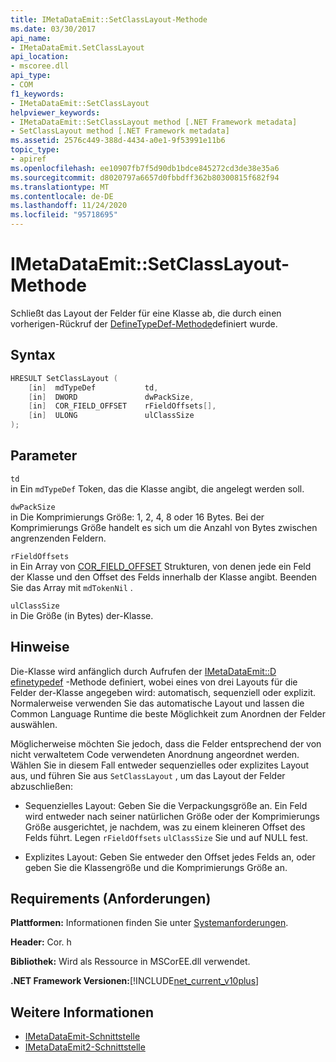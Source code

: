 ```yaml
---
title: IMetaDataEmit::SetClassLayout-Methode
ms.date: 03/30/2017
api_name:
- IMetaDataEmit.SetClassLayout
api_location:
- mscoree.dll
api_type:
- COM
f1_keywords:
- IMetaDataEmit::SetClassLayout
helpviewer_keywords:
- IMetaDataEmit::SetClassLayout method [.NET Framework metadata]
- SetClassLayout method [.NET Framework metadata]
ms.assetid: 2576c449-388d-4434-a0e1-9f53991e11b6
topic_type:
- apiref
ms.openlocfilehash: ee10907fb7f5d90db1bdce845272cd3de38e35a6
ms.sourcegitcommit: d8020797a6657d0fbbdff362b80300815f682f94
ms.translationtype: MT
ms.contentlocale: de-DE
ms.lasthandoff: 11/24/2020
ms.locfileid: "95718695"
---
```

# <a name="imetadataemitsetclasslayout-method"></a>IMetaDataEmit::SetClassLayout-Methode

Schließt das Layout der Felder für eine Klasse ab, die durch einen vorherigen-Rückruf der [DefineTypeDef-Methode](imetadataemit-definetypedef-method.md)definiert wurde.  
  
## <a name="syntax"></a>Syntax  
  
```cpp  
HRESULT SetClassLayout (  
    [in]  mdTypeDef           td,
    [in]  DWORD               dwPackSize,
    [in]  COR_FIELD_OFFSET    rFieldOffsets[],
    [in]  ULONG               ulClassSize
);  
```  
  
## <a name="parameters"></a>Parameter  

 `td`  
 in Ein `mdTypeDef` Token, das die Klasse angibt, die angelegt werden soll.  
  
 `dwPackSize`  
 in Die Komprimierungs Größe: 1, 2, 4, 8 oder 16 Bytes. Bei der Komprimierungs Größe handelt es sich um die Anzahl von Bytes zwischen angrenzenden Feldern.  
  
 `rFieldOffsets`  
 in Ein Array von [COR_FIELD_OFFSET](cor-field-offset-structure.md) Strukturen, von denen jede ein Feld der Klasse und den Offset des Felds innerhalb der Klasse angibt. Beenden Sie das Array mit `mdTokenNil` .  
  
 `ulClassSize`  
 in Die Größe (in Bytes) der-Klasse.  
  
## <a name="remarks"></a>Hinweise  

 Die-Klasse wird anfänglich durch Aufrufen der [IMetaDataEmit::D efinetypedef](imetadataemit-definetypedef-method.md) -Methode definiert, wobei eines von drei Layouts für die Felder der-Klasse angegeben wird: automatisch, sequenziell oder explizit. Normalerweise verwenden Sie das automatische Layout und lassen die Common Language Runtime die beste Möglichkeit zum Anordnen der Felder auswählen.  
  
 Möglicherweise möchten Sie jedoch, dass die Felder entsprechend der von nicht verwaltetem Code verwendeten Anordnung angeordnet werden. Wählen Sie in diesem Fall entweder sequenzielles oder explizites Layout aus, und führen Sie aus `SetClassLayout` , um das Layout der Felder abzuschließen:  
  
- Sequenzielles Layout: Geben Sie die Verpackungsgröße an. Ein Feld wird entweder nach seiner natürlichen Größe oder der Komprimierungs Größe ausgerichtet, je nachdem, was zu einem kleineren Offset des Felds führt. Legen `rFieldOffsets` `ulClassSize` Sie und auf NULL fest.  
  
- Explizites Layout: Geben Sie entweder den Offset jedes Felds an, oder geben Sie die Klassengröße und die Komprimierungs Größe an.  
  
## <a name="requirements"></a>Requirements (Anforderungen)  

 **Plattformen:** Informationen finden Sie unter [Systemanforderungen](../../get-started/system-requirements.md).  
  
 **Header:** Cor. h  
  
 **Bibliothek:** Wird als Ressource in MSCorEE.dll verwendet.  
  
 **.NET Framework Versionen:**[!INCLUDE[net_current_v10plus](../../../../includes/net-current-v10plus-md.md)]  
  
## <a name="see-also"></a>Weitere Informationen

- [IMetaDataEmit-Schnittstelle](imetadataemit-interface.md)
- [IMetaDataEmit2-Schnittstelle](imetadataemit2-interface.md)

